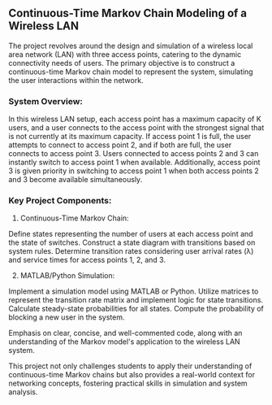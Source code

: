## Continuous-Time Markov Chain Modeling of a Wireless LAN

The project revolves around the design and simulation of a wireless local area network (LAN) with three access points, catering to the dynamic connectivity needs of users. The primary objective is to construct a continuous-time Markov chain model to represent the system, simulating the user interactions within the network.

### System Overview:
In this wireless LAN setup, each access point has a maximum capacity of K users, and a user connects to the access point with the strongest signal that is not currently at its maximum capacity. If access point 1 is full, the user attempts to connect to access point 2, and if both are full, the user connects to access point 3. Users connected to access points 2 and 3 can instantly switch to access point 1 when available. Additionally, access point 3 is given priority in switching to access point 1 when both access points 2 and 3 become available simultaneously.

### Key Project Components:

1) Continuous-Time Markov Chain:

Define states representing the number of users at each access point and the state of switches.
Construct a state diagram with transitions based on system rules.
Determine transition rates considering user arrival rates (λ) and service times for access points 1, 2, and 3.

2) MATLAB/Python Simulation:

Implement a simulation model using MATLAB or Python.
Utilize matrices to represent the transition rate matrix and implement logic for state transitions.
Calculate steady-state probabilities for all states.
Compute the probability of blocking a new user in the system.

Emphasis on clear, concise, and well-commented code, along with an understanding of the Markov model's application to the wireless LAN system.

This project not only challenges students to apply their understanding of continuous-time Markov chains but also provides a real-world context for networking concepts, fostering practical skills in simulation and system analysis.


